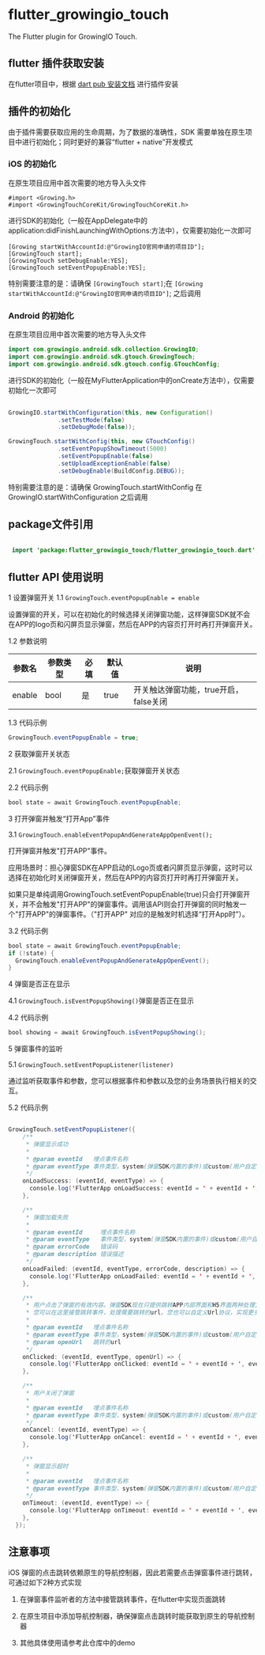 # flutter_growingio_touch

The Flutter plugin for GrowingIO Touch.

## flutter 插件获取安装

在flutter项目中，根据 [dart pub 安装文档](https://pub.dev/packages/flutter_growingio_touch#-installing-tab-) 进行插件安装

## 插件的初始化
由于插件需要获取应用的生命周期，为了数据的准确性，SDK 需要单独在原生项目中进行初始化；同时更好的兼容“flutter + native”开发模式

### iOS 的初始化
  
  在原生项目应用中首次需要的地方导入头文件
  ```objc
  #import <Growing.h>
  #import <GrowingTouchCoreKit/GrowingTouchCoreKit.h>
  ```
  进行SDK的初始化（一般在AppDelegate中的application:didFinishLaunchingWithOptions:方法中），仅需要初始化一次即可
  
  ```objc
  [Growing startWithAccountId:@"GrowingIO官网申请的项目ID"];
  [GrowingTouch start];
  [GrowingTouch setDebugEnable:YES];
  [GrowingTouch setEventPopupEnable:YES];
  ```
特别需要注意的是：请确保 `[GrowingTouch start]`;在 `[Growing startWithAccountId:@"GrowingIO官网申请的项目ID"]`; 之后调用

### Android 的初始化
  
  在原生项目应用中首次需要的地方导入头文件
  
  ```java
  import com.growingio.android.sdk.collection.GrowingIO;
  import com.growingio.android.sdk.gtouch.GrowingTouch;
  import com.growingio.android.sdk.gtouch.config.GTouchConfig;
  ```
  进行SDK的初始化（一般在MyFlutterApplication中的onCreate方法中），仅需要初始化一次即可
  
  ```java
     
  GrowingIO.startWithConfiguration(this, new Configuration()
                .setTestMode(false)
                .setDebugMode(false));

  GrowingTouch.startWithConfig(this, new GTouchConfig()
                .setEventPopupShowTimeout(5000)
                .setEventPopupEnable(false)
                .setUploadExceptionEnable(false)
                .setDebugEnable(BuildConfig.DEBUG));
  ```
  特别需要注意的是：请确保 GrowingTouch.startWithConfig 在  GrowingIO.startWithConfiguration 之后调用

## package文件引用

```java
 
 import 'package:flutter_growingio_touch/flutter_growingio_touch.dart';

```

## flutter API 使用说明

1 设置弹窗开关
1.1 `GrowingTouch.eventPopupEnable = enable`

设置弹窗的开关，可以在初始化的时候选择关闭弹窗功能，这样弹窗SDK就不会在APP的logo页和闪屏页显示弹窗，然后在APP的内容页打开时再打开弹窗开关。

1.2 参数说明

| 参数名 | 参数类型| 必填 | 默认值 | 说明 |
--------|--------|-----|-------|------
| enable|  bool | 是   | true  |开关触达弹窗功能，true开启，false关闭

1.3 代码示例

```java 
GrowingTouch.eventPopupEnable = true;
```

2 获取弹窗开关状态

2.1 `GrowingTouch.eventPopupEnable;`获取弹窗开关状态

2.2 代码示例

```java
bool state = await GrowingTouch.eventPopupEnable;
```

3 打开弹窗并触发“打开App”事件

3.1 `GrowingTouch.enableEventPopupAndGenerateAppOpenEvent();`

打开弹窗并触发"打开APP"事件。

应用场景时：担心弹窗SDK在APP启动的Logo页或者闪屏页显示弹窗，这时可以选择在初始化时关闭弹窗开关，然后在APP的内容页打开时再打开弹窗开关。

如果只是单纯调用GrowingTouch.setEventPopupEnable(true)只会打开弹窗开关，并不会触发"打开APP"的弹窗事件。调用该API则会打开弹窗的同时触发一个"打开APP"的弹窗事件。（"打开APP" 对应的是触发时机选择“打开App时”）。

3.2 代码示例

```java
bool state = await GrowingTouch.eventPopupEnable;
if (!state) {
  GrowingTouch.enableEventPopupAndGenerateAppOpenEvent();
}
```

4 弹窗是否正在显示

4.1 `GrowingTouch.isEventPopupShowing()`弹窗是否正在显示

4.2 代码示例

```java
bool showing = await GrowingTouch.isEventPopupShowing();
```

5 弹窗事件的监听

5.1 `GrowingTouch.setEventPopupListener(listener)`

通过监听获取事件和参数，您可以根据事件和参数以及您的业务场景执行相关的交互。

5.2 代码示例

```java

GrowingTouch.setEventPopupListener({
    /**
     * 弹窗显示成功
     *
     * @param eventId   埋点事件名称
     * @param eventType 事件类型，system(弹窗SDK内置的事件)或custom(用户自定义的埋点事件)
     */
    onLoadSuccess: (eventId, eventType) => {
      console.log('FlutterApp onLoadSuccess: eventId = ' + eventId + ', eventType = ' + eventType);
    },

    /**
     * 弹窗加载失败
     *
     * @param eventId     埋点事件名称
     * @param eventType   事件类型，system(弹窗SDK内置的事件)或custom(用户自定义的埋点事件)
     * @param errorCode   错误码
     * @param description 错误描述
     */
    onLoadFailed: (eventId, eventType, errorCode, description) => {
      console.log('FlutterApp onLoadFailed: eventId = ' + eventId + ', eventType = ' + eventType + ', errorCode = ' + errorCode + ', description = ' + description);
    },

    /**
     * 用户点击了弹窗的有效内容。弹窗SDK现在只提供跳转APP内部界面和H5界面两种处理方式。
     * 您可以在这里接管跳转事件，处理需要跳转的url。您也可以自定义Url协议，实现更多业务和交互功能。
     *
     * @param eventId   埋点事件名称
     * @param eventType 事件类型，system(弹窗SDK内置的事件)或custom(用户自定义的埋点事件)
     * @param openUrl   跳转的url
     */
    onClicked: (eventId, eventType, openUrl) => {
      console.log('FlutterApp onClicked: eventId = ' + eventId + ', eventType = ' + eventType + ', openUrl = ' + openUrl);
    },

    /**
     * 用户关闭了弹窗
     *
     * @param eventId   埋点事件名称
     * @param eventType 事件类型，system(弹窗SDK内置的事件)或custom(用户自定义的埋点事件)
     */
    onCancel: (eventId, eventType) => {
      console.log('FlutterApp onCancel: eventId = ' + eventId + ', eventType = ' + eventType);
    },

    /**
     * 弹窗显示超时
     *
     * @param eventId   埋点事件名称
     * @param eventType 事件类型，system(弹窗SDK内置的事件)或custom(用户自定义的埋点事件)
     */
    onTimeout: (eventId, eventType) => {
      console.log('FlutterApp onTimeout: eventId = ' + eventId + ', eventType = ' + eventType);
    },
  });

```

## 注意事项

iOS 弹窗的点击跳转依赖原生的导航控制器，因此若需要点击弹窗事件进行跳转，可通过如下2种方式实现

1. 在弹窗事件监听者的方法中接管跳转事件，在flutter中实现页面跳转

2. 在原生项目中添加导航控制器，确保弹窗点击跳转时能获取到原生的导航控制器

3. 其他具体使用请参考此仓库中的demo
